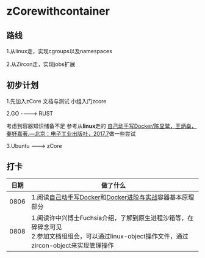 # zCorewithcontainer

## 路线
1.从linux走，实现cgroups以及namespaces

2.从Zircon走，实现jobs扩展

## 初步计划
1.先加入zCore 文档与测试 小组入门zcore

2.GO ----> RUST

考虑到容器知识储备不足
参考从**linux**走的 [自己动手写Docker/陈显鹭，王炳燊，秦妤嘉著.—北京：电子工业出版社，2017.7](https://github.com/xianlubird/mydocker)做一些尝试

3.Ubuntu ---> zCore



## 打卡

|日期|做了什么|
|--|--|
|0806|1.阅读[自己动手写Docker](https://weread.qq.com/web/reader/a8932240721e42b5a89f479kc81322c012c81e728d9d180)和[Docker进阶与实战](https://weread.qq.com/web/reader/89c324e05c428889cbf40e9kc81322c012c81e728d9d180)容器基本原理部分|
|0808|1.阅读许中兴博士Fuchsia介绍，了解到原生进程沙箱等，在碎碎念可见<br/>2.参加文档组组会，可以通过linux-object操作文件，通过zircon-object来实现管理操作|

